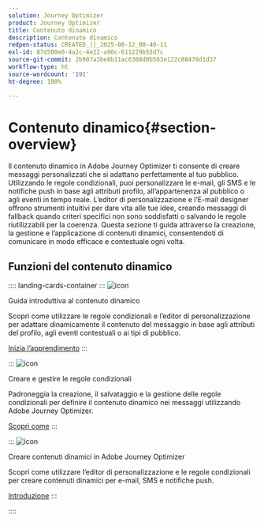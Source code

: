 ```yaml
---
solution: Journey Optimizer
product: Journey Optimizer
title: Contenuto dinamico
description: Contenuto dinamico
redpen-status: CREATED_||_2025-08-12_00-40-11
exl-id: 87d500e0-4a2c-4e22-a90c-611229b55d7c
source-git-commit: 2b907a3be8b11ac6308d0b563e122c88478d1d37
workflow-type: ht
source-wordcount: '191'
ht-degree: 100%

---
```


# Contenuto dinamico{#section-overview}

Il contenuto dinamico in Adobe Journey Optimizer ti consente di creare messaggi personalizzati che si adattano perfettamente al tuo pubblico. Utilizzando le regole condizionali, puoi personalizzare le e-mail, gli SMS e le notifiche push in base agli attributi profilo, all’appartenenza al pubblico o agli eventi in tempo reale. L’editor di personalizzazione e l’E-mail designer offrono strumenti intuitivi per dare vita alle tue idee, creando messaggi di fallback quando criteri specifici non sono soddisfatti o salvando le regole riutilizzabili per la coerenza. Questa sezione ti guida attraverso la creazione, la gestione e l’applicazione di contenuti dinamici, consentendoti di comunicare in modo efficace e contestuale ogni volta.

## Funzioni del contenuto dinamico

:::: landing-cards-container
:::
![icon](https://cdn.experienceleague.adobe.com/icons/circle-play.svg?lang=it)

Guida introduttiva al contenuto dinamico

Scopri come utilizzare le regole condizionali e l’editor di personalizzazione per adattare dinamicamente il contenuto del messaggio in base agli attributi del profilo, agli eventi contestuali o ai tipi di pubblico.

[Inizia l’apprendimento](../using/personalization/get-started-dynamic-content.md)
:::

:::
![icon](https://cdn.experienceleague.adobe.com/icons/list-check.svg?lang=it)

Creare e gestire le regole condizionali

Padroneggia la creazione, il salvataggio e la gestione delle regole condizionali per definire il contenuto dinamico nei messaggi utilizzando Adobe Journey Optimizer.

[Scopri come](../using/personalization/create-conditions.md)
:::

:::
![icon](https://cdn.experienceleague.adobe.com/icons/bullseye.svg?lang=it)

Creare contenuti dinamici in Adobe Journey Optimizer

Scopri come utilizzare l’editor di personalizzazione e le regole condizionali per creare contenuti dinamici per e-mail, SMS e notifiche push.

[Introduzione](../using/personalization/dynamic-content.md)
:::

::::
